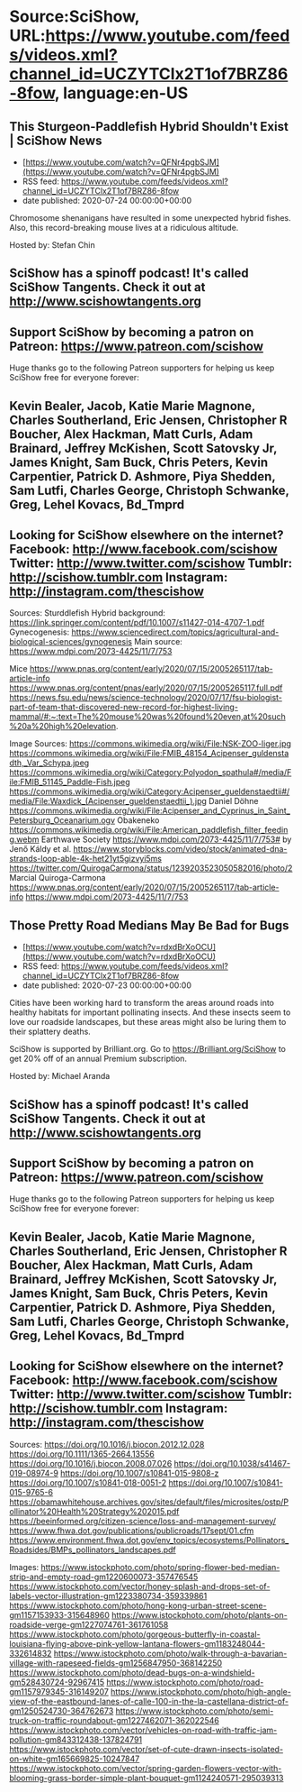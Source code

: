 # Source:SciShow, URL:https://www.youtube.com/feeds/videos.xml?channel_id=UCZYTClx2T1of7BRZ86-8fow, language:en-US

## This Sturgeon-Paddlefish Hybrid Shouldn't Exist | SciShow News
 - [https://www.youtube.com/watch?v=QFNr4pgbSJM](https://www.youtube.com/watch?v=QFNr4pgbSJM)
 - RSS feed: https://www.youtube.com/feeds/videos.xml?channel_id=UCZYTClx2T1of7BRZ86-8fow
 - date published: 2020-07-24 00:00:00+00:00

Chromosome shenanigans have resulted in some unexpected hybrid fishes. Also, this record-breaking mouse lives at a ridiculous altitude.

Hosted by: Stefan Chin

SciShow has a spinoff podcast! It's called SciShow Tangents. Check it out at http://www.scishowtangents.org
----------
Support SciShow by becoming a patron on Patreon: https://www.patreon.com/scishow
----------
Huge thanks go to the following Patreon supporters for helping us keep SciShow free for everyone forever:

Kevin Bealer, Jacob, Katie Marie Magnone, Charles Southerland, Eric Jensen, Christopher R Boucher, Alex Hackman, Matt Curls, Adam Brainard, Jeffrey McKishen, Scott Satovsky Jr, James Knight, Sam Buck, Chris Peters, Kevin Carpentier, Patrick D. Ashmore, Piya Shedden, Sam Lutfi, Charles George, Christoph Schwanke, Greg, Lehel Kovacs, Bd_Tmprd
----------
Looking for SciShow elsewhere on the internet?
Facebook: http://www.facebook.com/scishow
Twitter: http://www.twitter.com/scishow
Tumblr: http://scishow.tumblr.com
Instagram: http://instagram.com/thescishow
----------
Sources:
Sturddlefish
Hybrid background: https://link.springer.com/content/pdf/10.1007/s11427-014-4707-1.pdf
Gynecogenesis: https://www.sciencedirect.com/topics/agricultural-and-biological-sciences/gynogenesis
Main source:
https://www.mdpi.com/2073-4425/11/7/753

Mice
https://www.pnas.org/content/early/2020/07/15/2005265117/tab-article-info
https://www.pnas.org/content/pnas/early/2020/07/15/2005265117.full.pdf
https://news.fsu.edu/news/science-technology/2020/07/17/fsu-biologist-part-of-team-that-discovered-new-record-for-highest-living-mammal/#:~:text=The%20mouse%20was%20found%20even,at%20such%20a%20high%20elevation.

Image Sources:
https://commons.wikimedia.org/wiki/File:NSK-ZOO-liger.jpg 
https://commons.wikimedia.org/wiki/File:FMIB_48154_Acipenser_guldenstadth,_Var_Schypa.jpeg 
https://commons.wikimedia.org/wiki/Category:Polyodon_spathula#/media/File:FMIB_51145_Paddle-Fish.jpeg 
https://commons.wikimedia.org/wiki/Category:Acipenser_gueldenstaedtii#/media/File:Waxdick_(Acipenser_gueldenstaedtii_).jpg  Daniel Döhne
https://commons.wikimedia.org/wiki/File:Acipenser_and_Cyprinus_in_Saint_Petersburg_Oceanarium.ogv Obakeneko
https://commons.wikimedia.org/wiki/File:American_paddlefish_filter_feeding.webm Earthwave Society
https://www.mdpi.com/2073-4425/11/7/753# by Jenő Káldy et al.
https://www.storyblocks.com/video/stock/animated-dna-strands-loop-able-4k-het21yt5gizvyi5ms
https://twitter.com/QuirogaCarmona/status/1239203523050582016/photo/2 Marcial Quiroga-Carmona
https://www.pnas.org/content/early/2020/07/15/2005265117/tab-article-info
https://www.mdpi.com/2073-4425/11/7/753

## Those Pretty Road Medians May Be Bad for Bugs
 - [https://www.youtube.com/watch?v=rdxdBrXoOCU](https://www.youtube.com/watch?v=rdxdBrXoOCU)
 - RSS feed: https://www.youtube.com/feeds/videos.xml?channel_id=UCZYTClx2T1of7BRZ86-8fow
 - date published: 2020-07-23 00:00:00+00:00

Cities have been working hard to transform the areas around roads into healthy habitats for important pollinating insects. And these insects seem to love our roadside landscapes, but these areas might also be luring them to their splattery deaths.

SciShow is supported by Brilliant.org. Go to https://Brilliant.org/SciShow to get 20% off of an annual Premium subscription. 

Hosted by: Michael Aranda

SciShow has a spinoff podcast! It's called SciShow Tangents. Check it out at http://www.scishowtangents.org
----------
Support SciShow by becoming a patron on Patreon: https://www.patreon.com/scishow
----------
Huge thanks go to the following Patreon supporters for helping us keep SciShow free for everyone forever:

Kevin Bealer, Jacob, Katie Marie Magnone, Charles Southerland, Eric Jensen, Christopher R Boucher, Alex Hackman, Matt Curls, Adam Brainard, Jeffrey McKishen, Scott Satovsky Jr, James Knight, Sam Buck, Chris Peters, Kevin Carpentier, Patrick D. Ashmore, Piya Shedden, Sam Lutfi, Charles George, Christoph Schwanke, Greg, Lehel Kovacs, Bd_Tmprd
----------
Looking for SciShow elsewhere on the internet?
Facebook: http://www.facebook.com/scishow
Twitter: http://www.twitter.com/scishow
Tumblr: http://scishow.tumblr.com
Instagram: http://instagram.com/thescishow
----------
Sources:
https://doi.org/10.1016/j.biocon.2012.12.028 
https://doi.org/10.1111/1365-2664.13556
https://doi.org/10.1016/j.biocon.2008.07.026
https://doi.org/10.1038/s41467-019-08974-9
https://doi.org/10.1007/s10841-015-9808-z 
https://doi.org/10.1007/s10841-018-0051-2 
https://doi.org/10.1007/s10841-015-9765-6
https://obamawhitehouse.archives.gov/sites/default/files/microsites/ostp/Pollinator%20Health%20Strategy%202015.pdf 
https://beeinformed.org/citizen-science/loss-and-management-survey/ 
https://www.fhwa.dot.gov/publications/publicroads/17sept/01.cfm
https://www.environment.fhwa.dot.gov/env_topics/ecosystems/Pollinators_Roadsides/BMPs_pollinators_landscapes.pdf

Images:
https://www.istockphoto.com/photo/spring-flower-bed-median-strip-and-empty-road-gm1220600073-357476545
https://www.istockphoto.com/vector/honey-splash-and-drops-set-of-labels-vector-illustration-gm1223380734-359339861
https://www.istockphoto.com/photo/hong-kong-urban-street-scene-gm1157153933-315648960
https://www.istockphoto.com/photo/plants-on-roadside-verge-gm1227074761-361761058
https://www.istockphoto.com/photo/gorgeous-butterfly-in-coastal-louisiana-flying-above-pink-yellow-lantana-flowers-gm1183248044-332614832
https://www.istockphoto.com/photo/walk-through-a-bavarian-village-with-rapeseed-fields-gm1256847950-368142250
https://www.istockphoto.com/photo/dead-bugs-on-a-windshield-gm528430724-92967415
https://www.istockphoto.com/photo/road-gm1157979345-316149207
https://www.istockphoto.com/photo/high-angle-view-of-the-eastbound-lanes-of-calle-100-in-the-la-castellana-district-of-gm1250524730-364762673
https://www.istockphoto.com/photo/semi-truck-on-traffic-roundabout-gm1227462071-362022546
https://www.istockphoto.com/vector/vehicles-on-road-with-traffic-jam-pollution-gm843312438-137824791
https://www.istockphoto.com/vector/set-of-cute-drawn-insects-isolated-on-white-gm165669825-10247847
https://www.istockphoto.com/vector/spring-garden-flowers-vector-with-blooming-grass-border-simple-plant-bouquet-gm1124240571-295039313

